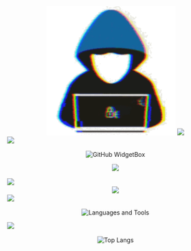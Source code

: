 <!-- HEADER -->
<div align="center">
  
  <img src = "https://github.com/SV3TLuV/SV3TLuV/blob/main/assets/me.gif?raw=true" width = 300px>

  <img src="https://capsule-render.vercel.app/api?text=Hey,%20I'm%20SV3TLuV&animation=fadeIn&type=blur&color=gradient&height=160&fontSize=40"/>

</div>

<!-- SPLITTER -->
<img src="https://user-images.githubusercontent.com/73097560/115834477-dbab4500-a447-11eb-908a-139a6edaec5c.gif">


<!-- SHORT STATS -->
<div align="center">
  
  ![GitHub WidgetBox](https://github-widgetbox.vercel.app/api/profile?username=sv3tluv&data=followers,repositories,stars,commits&theme=nautilus)

  ![](https://komarev.com/ghpvc/?username=sv3tluv&abbreviated=true&style=for-the-badge)
  
</div>


<!-- SPLITTER -->
<img src="https://user-images.githubusercontent.com/73097560/115834477-dbab4500-a447-11eb-908a-139a6edaec5c.gif">


<!-- LANGUAGES & TOOLS -->
<div align="center">

  <img src="https://capsule-render.vercel.app/api?text=LANGUAGES%20AND%20TOOLS&animation=fadeIn&type=blur&color=gradient&height=160&fontSize=36"/>

</div>

<!-- SPLITTER -->
<img src="https://user-images.githubusercontent.com/73097560/115834477-dbab4500-a447-11eb-908a-139a6edaec5c.gif">

<div align="center">

  ![Languages and Tools](https://sv3tluv-profile.vercel.app/api/icon/carousel?tools=go,cpp,cs,js,ts,swift,postgres,mongodb,redis,docker,nginx,react)

</div>

<!-- SPLITTER -->
<img src="https://user-images.githubusercontent.com/73097560/115834477-dbab4500-a447-11eb-908a-139a6edaec5c.gif">

<div align="center">

  ![Top Langs](https://sv3tluv-profile.vercel.app/api/stats/top-languages)

</div>
